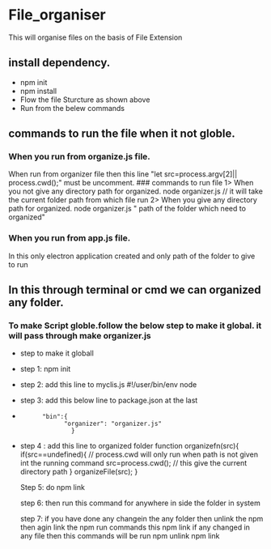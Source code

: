 # File_organiser
This will organise files on the basis of File Extension


## install dependency.
* npm init
* npm install
* Flow the file Sturcture as shown above 
* Run from the belew commands 


## commands to run the file when it not globle.

  ### When you run from organize.js file.
  
 When run from organizer file then this line "let src=process.argv[2]|| process.cwd();" must be uncomment.
    ### commands to run file 
      1> When you not give any directory path for organized.
            node organizer.js             // it will take the current folder path from which file run
      2> When you give any directory path for organized.
             node organizer.js " path of the folder which need to organized"
             
  ### When you run from app.js file.

  In this only electron application created and only path of the folder to give to run



## In this through terminal or cmd we can organized any folder.

### To make Script globle.follow the below step to make it global. it will pass through make organizer.js

 * step to make it globall
 * step 1: npm init
 * step 2: add this line to myclis.js   #!/user/bin/env node
 * step 3: add this below line to package.json  at the last 
 *           "bin":{
                   "organizer": "organizer.js"
                     }
 * step 4 : add this line to organized folder
         function organizefn(src){              
            if(src==undefined){             // process.cwd will only run when path is not given  int the running command
                src=process.cwd();          // this give the current directory path 
            }
            organizeFile(src);
            }  
            
    Step 5: do npm link

    step 6: then run this command for anywhere in side the folder in system

    step 7: if you have done any changein the any folder then unlink the npm then agin link the npm 
            run commands this 
            npm link
             if any changed in any file then this commands will be run
             npm unlink 
             npm link

 
